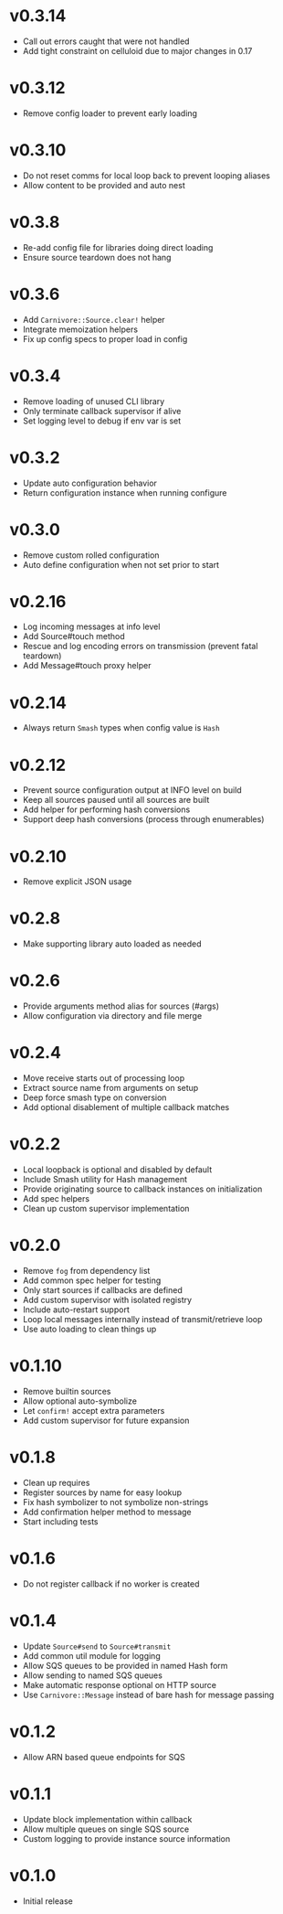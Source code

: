 # v0.3.14
* Call out errors caught that were not handled
* Add tight constraint on celluloid due to major changes in 0.17

# v0.3.12
* Remove config loader to prevent early loading

# v0.3.10
* Do not reset comms for local loop back to prevent looping aliases
* Allow content to be provided and auto nest

# v0.3.8
* Re-add config file for libraries doing direct loading
* Ensure source teardown does not hang

# v0.3.6
* Add `Carnivore::Source.clear!` helper
* Integrate memoization helpers
* Fix up config specs to proper load in config

# v0.3.4
* Remove loading of unused CLI library
* Only terminate callback supervisor if alive
* Set logging level to debug if env var is set

# v0.3.2
* Update auto configuration behavior
* Return configuration instance when running configure

# v0.3.0
* Remove custom rolled configuration
* Auto define configuration when not set prior to start

# v0.2.16
* Log incoming messages at info level
* Add Source#touch method
* Rescue and log encoding errors on transmission (prevent fatal teardown)
* Add Message#touch proxy helper

# v0.2.14
* Always return `Smash` types when config value is `Hash`

# v0.2.12
* Prevent source configuration output at INFO level on build
* Keep all sources paused until all sources are built
* Add helper for performing hash conversions
* Support deep hash conversions (process through enumerables)

# v0.2.10
* Remove explicit JSON usage

# v0.2.8
* Make supporting library auto loaded as needed

# v0.2.6
* Provide arguments method alias for sources (#args)
* Allow configuration via directory and file merge

# v0.2.4
* Move receive starts out of processing loop
* Extract source name from arguments on setup
* Deep force smash type on conversion
* Add optional disablement of multiple callback matches

# v0.2.2
* Local loopback is optional and disabled by default
* Include Smash utility for Hash management
* Provide originating source to callback instances on initialization
* Add spec helpers
* Clean up custom supervisor implementation

# v0.2.0
* Remove `fog` from dependency list
* Add common spec helper for testing
* Only start sources if callbacks are defined
* Add custom supervisor with isolated registry
* Include auto-restart support
* Loop local messages internally instead of transmit/retrieve loop
* Use auto loading to clean things up

# v0.1.10
* Remove builtin sources
* Allow optional auto-symbolize
* Let `confirm!` accept extra parameters
* Add custom supervisor for future expansion

# v0.1.8
* Clean up requires
* Register sources by name for easy lookup
* Fix hash symbolizer to not symbolize non-strings
* Add confirmation helper method to message
* Start including tests

# v0.1.6
* Do not register callback if no worker is created

# v0.1.4
* Update `Source#send` to `Source#transmit`
* Add common util module for logging
* Allow SQS queues to be provided in named Hash form
* Allow sending to named SQS queues
* Make automatic response optional on HTTP source
* Use `Carnivore::Message` instead of bare hash for message passing

# v0.1.2
* Allow ARN based queue endpoints for SQS

# v0.1.1
* Update block implementation within callback
* Allow multiple queues on single SQS source
* Custom logging to provide instance source information

# v0.1.0
* Initial release
